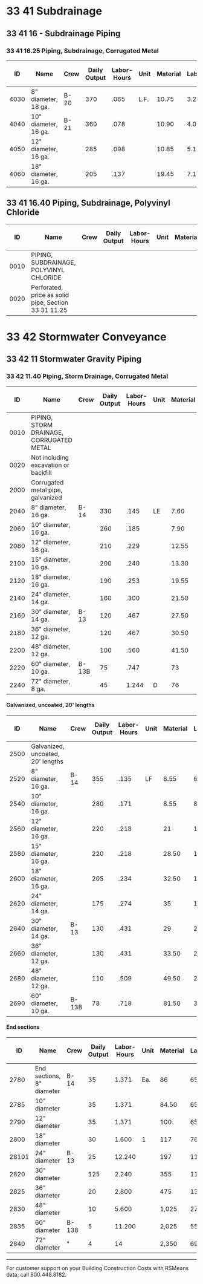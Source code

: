 # 33 41 Subdrainage

## 33 41 16 - Subdrainage Piping

### 33 41 16.25 Piping, Subdrainage, Corrugated Metal

| ID   | Name                                 | Crew  | Daily Output | Labor-Hours | Unit | Material | Labor | Equipment | Total  | Total Incl O&P |
|------|--------------------------------------|-------|-------------|-------------|------|----------|-------|-----------|--------|---------------|
| 4030 | 8" diameter, 18 ga.                  | B-20  | 370         | .065        | L.F. | 10.75    | 3.29  |           | 14.04  | 16.7          |
| 4040 | 10" diameter, 16 ga.                 | B-21  | 360         | .078        |      | 10.90    | 4.08  | .48       | 15.46  | 18.6          |
| 4050 | 12" diameter, 16 ga.                 |       | 285         | .098        |      | 10.85    | 5.15  | .61       | 16.61  | 20.56         |
| 4060 | 18" diameter, 16 ga.                 |       | 205         | .137        |      | 19.45    | 7.15  | .85       | 27.45  | 33            |

## 33 41 16.40 Piping, Subdrainage, Polyvinyl Chloride

| ID   | Name                                 | Crew  | Daily Output | Labor-Hours | Unit | Material | Labor | Equipment | Total  | Total Incl O&P |
|------|--------------------------------------|-------|-------------|-------------|------|----------|-------|-----------|--------|---------------|
| 0010 | PIPING, SUBDRAINAGE, POLYVINYL CHLORIDE |       |             |             |      |          |       |           |        |               |
| 0020 | Perforated, price as solid pipe, Section 33 31 11.25 | | | | | | | | | |

# 33 42 Stormwater Conveyance

## 33 42 11 Stormwater Gravity Piping

### 33 42 11.40 Piping, Storm Drainage, Corrugated Metal

| ID   | Name                                 | Crew  | Daily Output | Labor-Hours | Unit | Material | Labor | Equipment | Total  | Total Incl O&P |
|------|--------------------------------------|-------|-------------|-------------|------|----------|-------|-----------|--------|---------------|
| 0010 | PIPING, STORM DRAINAGE, CORRUGATED METAL |     |             |             |      |          |       |           |        |               |
| 0020 | Not including excavation or backfill |       |             |             |      |          |       |           |        |               |
| 2000 | Corrugated metal pipe, galvanized    |       |             |             |      |          |       |           |        |               |
| 2040 | 8" diameter, 16 ga.                  | B-14  | 330         | .145        | LE   | 7.60     | 6.95  |           | 15.55  | 19.80         |
| 2060 | 10" diameter, 16 ga.                 |       | 260         | .185        |      | 7.90     | 8.85  | 1.26      | 18.01  | 23            |
| 2080 | 12" diameter, 16 ga.                 |       | 210         | .229        |      | 12.55    | 10.95 | 1.57      | 25.07  | 32            |
| 2100 | 15" diameter, 16 ga.                 |       | 200         | .240        |      | 13.30    | 11.50 | 1.64      | 26.44  | 33.50         |
| 2120 | 18" diameter, 16 ga.                 |       | 190         | .253        |      | 19.55    | 12.10 | 1.73      | 33.38  | 41.50         |
| 2140 | 24" diameter, 14 ga.                 |       | 160         | .300        |      | 21.50    | 14.35 | 2.06      | 37.91  | 48            |
| 2160 | 30" diameter, 14 ga.                 | B-13  | 120         | .467        |      | 27.50    | 22.23562 | 17.45  | 67.95  | 84            |
| 2180 | 36" diameter, 12 ga.                 |       | 120         | .467        |      | 30.50    |       | 17.45     | 70.95  | 87.50         |
| 2200 | 48" diameter, 12 ga.                 |       | 100         | .560        |      | 41.50    | 28    | 21        | 90.50  | 110           |
| 2220 | 60" diameter, 10 ga.                 | B-13B | 75          | .747        |      | 73       | 37    | 30        | 140    | 169           |
| 2240 | 72" diameter, 8 ga.                  |       | 45          | 1.244       | D    | 76       | 62    | 50.50     | 188.50 | 232           |

#### Galvanized, uncoated, 20' lengths

| ID   | Name                                 | Crew  | Daily Output | Labor-Hours | Unit | Material | Labor | Equipment | Total  | Total Incl O&P |
|------|--------------------------------------|-------|-------------|-------------|------|----------|-------|-----------|--------|---------------|
| 2500 | Galvanized, uncoated, 20' lengths    |       |             |             |      |          |       |           |        |               |
| 2520 | 8" diameter, 16 ga.                  | B-14  | 355         | .135        | LF   | 8.55     | 6.45  | .93       | 15.93  | 20            |
| 2540 | 10" diameter, 16 ga.                 |       | 280         | .171        |      | 8.55     | 8.20  | 1.17      | 17.92  | 23            |
| 2560 | 12" diameter, 16 ga.                 |       | 220         | .218        |      | 21       | 10.45 | 1.49      | 32.94  | 40            |
| 2580 | 15" diameter, 16 ga.                 |       | 220         | .218        |      | 28.50    | 10.45 | 1.49      | 40.44  | 48.50         |
| 2600 | 18" diameter, 16 ga.                 |       | 205         | .234        |      | 32.50    | 11.20 | 1.60      | 45.30  | 54.50         |
| 2620 | 24" diameter, 14 ga.                 |       | 175         | .274        |      | 35       | 13.10 | 1.88      | 49.98  | 60            |
| 2640 | 30" diameter, 14 ga.                 | B-13  | 130         | .431        |      | 29       | 21.50 | 16.10     | 66.60  | 81.50         |
| 2660 | 36" diameter, 12 ga.                 |       | 130         | .431        |      | 33.50    | 21.50 | 16.10     | 71.10  | 86            |
| 2680 | 48" diameter, 12 ga.                 |       | 110         | .509        |      | 49.50    | 25.50 | 19        | 94.1   | 113           |
| 2690 | 60" diameter, 10 ga.                 | B-13B | 78          | .718        |      | 81.50    | 35.50 | 29        | 146    | 175           |

#### End sections

| ID   | Name                                 | Crew  | Daily Output | Labor-Hours | Unit | Material | Labor | Equipment | Total  | Total Incl O&P |
|------|--------------------------------------|-------|-------------|-------------|------|----------|-------|-----------|--------|---------------|
| 2780 | End sections, 8" diameter            | B-14  | 35          | 1.371       | Ea.  | 86       | 65.50 | 9.40      | 160.90 | 202           |
| 2785 | 10" diameter                         |       | 35          | 1.371       |      | 84.50    | 65.50 | 9.40      | 159.40 | 200           |
| 2790 | 12" diameter                         |       | 35          | 1.371       |      | 100      | 65.50 | 9.40      | 174.90 | 218           |
| 2800 | 18" diameter                         |       | 30          | 1.600       | 1    | 117      | 76.50 | 10.95     | 204.45 | 254           |
| 28101| 24" diameter                         | B-13  | 25          | 12.240      |      | 197      | 111   | 83.50     | 391.50 | 475           |
| 2820 | 30" diameter                         |       | 125         | 2.240       |      | 355      | 111   | 83.50     | 549.50 | 650           |
| 2825 | 36" diameter                         |       | 20          | 2.800       |      | 475      | 139   | 105       | 719    | 840           |
| 2830 | 48" diameter                         |       | 10          | 5.600       |      | 1,025    | 278   | 209       | 1,512  | 1,800         |
| 2835 | 60" diameter                         | B-138 | 5           | 11.200      |      | 2,025    | 555   | 455       | 3,035  | 3,550         |
| 2840 | 72" diameter                         | "     | 4           | 14          |      | 2,350    | 695   | 565       | 3,610  | 4,250         |

---

For customer support on your Building Construction Costs with RSMeans data, call 800.448.8182.